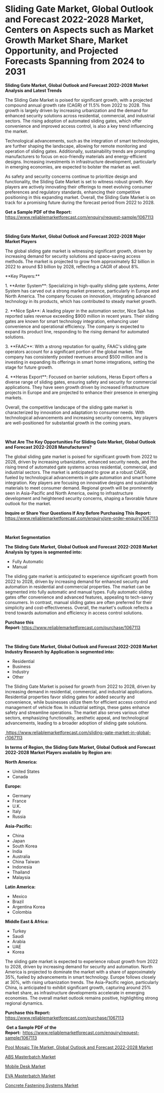 <p><h1>Sliding Gate Market, Global Outlook and Forecast 2022-2028 Market, Centers on Aspects such as Market Growth Market Share, Market Opportunity, and Projected Forecasts Spanning from 2024 to 2031</h1></p><p><strong>Sliding Gate Market, Global Outlook and Forecast 2022-2028 Market Analysis and Latest Trends</strong></p>
<p><p>The Sliding Gate Market is poised for significant growth, with a projected compound annual growth rate (CAGR) of 11.5% from 2022 to 2028. This growth is largely driven by increasing urbanization and the demand for enhanced security solutions across residential, commercial, and industrial sectors. The rising adoption of automated sliding gates, which offer convenience and improved access control, is also a key trend influencing the market.</p><p>Technological advancements, such as the integration of smart technologies, are further shaping the landscape, allowing for remote monitoring and operation of sliding gates. Additionally, sustainability trends are prompting manufacturers to focus on eco-friendly materials and energy-efficient designs. Increasing investments in infrastructure development, particularly in emerging economies, are expected to bolster the market as well.</p><p>As safety and security concerns continue to prioritize design and functionality, the Sliding Gate Market is set to witness robust growth. Key players are actively innovating their offerings to meet evolving consumer preferences and regulatory standards, enhancing their competitive positioning in this expanding market. Overall, the Sliding Gate Market is on track for a promising future during the forecast period from 2022 to 2028.</p></p>
<p><strong>Get a Sample PDF of the Report:&nbsp;</strong> <a href="https://www.reliablemarketforecast.com/enquiry/request-sample/1067113">https://www.reliablemarketforecast.com/enquiry/request-sample/1067113</a></p>
<p>&nbsp;</p>
<p><strong>Sliding Gate Market, Global Outlook and Forecast 2022-2028 Major Market Players</strong></p>
<p><p>The global sliding gate market is witnessing significant growth, driven by increasing demand for security solutions and space-saving access methods. The market is projected to grow from approximately $2 billion in 2022 to around $3 billion by 2028, reflecting a CAGR of about 8%.</p><p>**Key Players:**</p><p>1. **Anter System**: Specializing in high-quality sliding gate systems, Anter System has carved out a strong market presence, particularly in Europe and North America. The company focuses on innovation, integrating advanced technology in its products, which has contributed to steady market growth.</p><p>2. **Nice SpA**: A leading player in the automation sector, Nice SpA has reported sales revenue exceeding $900 million in recent years. Their sliding gates are known for smart technology integration, enhancing user convenience and operational efficiency. The company is expected to expand its product line, responding to the rising demand for automated solutions.</p><p>3. **FAAC**: With a strong reputation for quality, FAAC's sliding gate operators account for a significant portion of the global market. The company has consistently posted revenues around $500 million and is investing in expanding its offerings in smart home integrations, setting the stage for future growth.</p><p>4. **Heras Export**: Focused on barrier solutions, Heras Export offers a diverse range of sliding gates, ensuring safety and security for commercial applications. They have seen growth driven by increased infrastructure projects in Europe and are projected to enhance their presence in emerging markets.</p><p>Overall, the competitive landscape of the sliding gate market is characterized by innovation and adaptation to consumer needs. With technological advancements and increasing security concerns, key players are well-positioned for substantial growth in the coming years.</p></p>
<p>&nbsp;</p>
<p><strong>What Are The Key Opportunities For Sliding Gate Market, Global Outlook and Forecast 2022-2028 Manufacturers?</strong></p>
<p><p>The global sliding gate market is poised for significant growth from 2022 to 2028, driven by increasing urbanization, enhanced security needs, and the rising trend of automated gate systems across residential, commercial, and industrial sectors. The market is anticipated to grow at a robust CAGR, fueled by technological advancements in gate automation and smart home integration. Key players are focusing on innovative designs and sustainable materials to meet consumer demand. Regional growth will be prominently seen in Asia-Pacific and North America, owing to infrastructure development and heightened security concerns, shaping a favorable future outlook for the market.</p></p>
<p><strong>Inquire or Share Your Questions If Any Before Purchasing This Report:</strong> <a href="https://www.reliablemarketforecast.com/enquiry/pre-order-enquiry/1067113">https://www.reliablemarketforecast.com/enquiry/pre-order-enquiry/1067113</a></p>
<p>&nbsp;</p>
<p><strong>Market Segmentation</strong></p>
<p><strong>The Sliding Gate Market, Global Outlook and Forecast 2022-2028 Market Analysis by types is segmented into:</strong></p>
<p><ul><li>Fully Automatic</li><li>Manual</li></ul></p>
<p><p>The sliding gate market is anticipated to experience significant growth from 2022 to 2028, driven by increasing demand for enhanced security and automation in residential and commercial properties. The market can be segmented into fully automatic and manual types. Fully automatic sliding gates offer convenience and advanced features, appealing to tech-savvy consumers. In contrast, manual sliding gates are often preferred for their simplicity and cost-effectiveness. Overall, the market's outlook reflects a trend towards automation and efficiency in access control solutions.</p></p>
<p><strong>Purchase this Report:&nbsp;</strong><a href="https://www.reliablemarketforecast.com/purchase/1067113">https://www.reliablemarketforecast.com/purchase/1067113</a></p>
<p>&nbsp;</p>
<p><strong>The Sliding Gate Market, Global Outlook and Forecast 2022-2028 Market Industry Research by Application is segmented into:</strong></p>
<p><ul><li>Residential</li><li>Business</li><li>Industry</li><li>Other</li></ul></p>
<p><p>The Sliding Gate Market is poised for growth from 2022 to 2028, driven by increasing demand in residential, commercial, and industrial applications. Residential properties favor sliding gates for added security and convenience, while businesses utilize them for efficient access control and management of vehicle flow. In industrial settings, these gates enhance safety and streamline operations. The market also serves various other sectors, emphasizing functionality, aesthetic appeal, and technological advancements, leading to a broader adoption of sliding gate solutions.</p></p>
<p><a href="https://www.reliablemarketforecast.com/sliding-gate-market-in-global-r1067113">&nbsp;https://www.reliablemarketforecast.com/sliding-gate-market-in-global-r1067113</a></p>
<p><strong>In terms of Region, the Sliding Gate Market, Global Outlook and Forecast 2022-2028 Market Players available by Region are:</strong></p>
<p>
    <p> <strong> North America: </strong>
        <ul>
            <li>United States</li>
            <li>Canada</li>
        </ul>
        </p> 
    <p> <strong> Europe: </strong>
        <ul>
            <li>Germany</li>
            <li>France</li>
            <li>U.K.</li>
            <li>Italy</li>
            <li>Russia</li>
        </ul>
        </p> 
    <p> <strong> Asia-Pacific: </strong>
        <ul>
            <li>China</li>
            <li>Japan</li>
            <li>South Korea</li>
            <li>India</li>
            <li>Australia</li>
            <li>China Taiwan</li>
            <li>Indonesia</li>
            <li>Thailand</li>
            <li>Malaysia</li>
        </ul>
        </p> 
    <p> <strong> Latin America: </strong>
        <ul>
            <li>Mexico</li>
            <li>Brazil</li>
            <li>Argentina Korea</li>
            <li>Colombia</li>
        </ul>
        </p> 
    <p> <strong> Middle East & Africa: </strong>
        <ul>
            <li>Turkey</li>
            <li>Saudi</li>
            <li>Arabia</li>
            <li>UAE</li>
            <li>Korea</li>
        </ul>
    </p>
    </p>
<p><p>The sliding gate market is expected to experience robust growth from 2022 to 2028, driven by increasing demand for security and automation. North America is projected to dominate the market with a share of approximately 35%, fueled by advancements in smart technology. Europe follows closely at 30%, with rising urbanization trends. The Asia-Pacific region, particularly China, is anticipated to exhibit significant growth, capturing around 25% market share, as infrastructure developments accelerate in emerging economies. The overall market outlook remains positive, highlighting strong regional dynamics.</p></p>
<p><strong>Purchase this Report: </strong><a href="https://www.reliablemarketforecast.com/purchase/1067113">https://www.reliablemarketforecast.com/purchase/1067113</a></p>
<p>&nbsp;<strong>Get a Sample PDF of the Report:&nbsp;&nbsp;</strong><a href="https://www.reliablemarketforecast.com/enquiry/request-sample/1067113">https://www.reliablemarketforecast.com/enquiry/request-sample/1067113</a></p>
<p><strong></strong></p>
<p><p><a href="https://github.com/mabutironaldo/Market-Research-Report-List-6/blob/main/pool-mosaic-tile-market-global-outlook-and-forecast-2022-2028-market.md">Pool Mosaic Tile Market, Global Outlook and Forecast 2022-2028 Market</a></p><p><a href="https://issuu.com/reportprime-2/docs/abs-masterbatch-market-size-2030.pp_d53f239da00ecd">ABS Masterbatch Market</a></p><p><a href="https://medium.com/@abdulkoss1996/the-global-mobile-desk-market-is-a-dynamic-and-growing-industry-256fa7eb7b2c">Mobile Desk Market</a></p><p><a href="https://issuu.com/reportprime-2/docs/eva-masterbatch-market-size-2030.pp_e23c69f2ebaf69">EVA Masterbatch Market</a></p><p><a href="https://www.linkedin.com/pulse/strategic-roadmap-global-concrete-fastening-systems-market-insights-ovdpf?trackingId=wz7spiO%2BRSmkEjhG14zWdg%3D%3D">Concrete Fastening Systems Market</a></p></p>